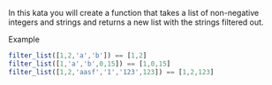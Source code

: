 In this kata you will create a function that takes a list of non-negative integers and strings and returns a new list with the strings filtered out.

Example

```js
filter_list([1,2,'a','b']) == [1,2]
filter_list([1,'a','b',0,15]) == [1,0,15]
filter_list([1,2,'aasf','1','123',123]) == [1,2,123]